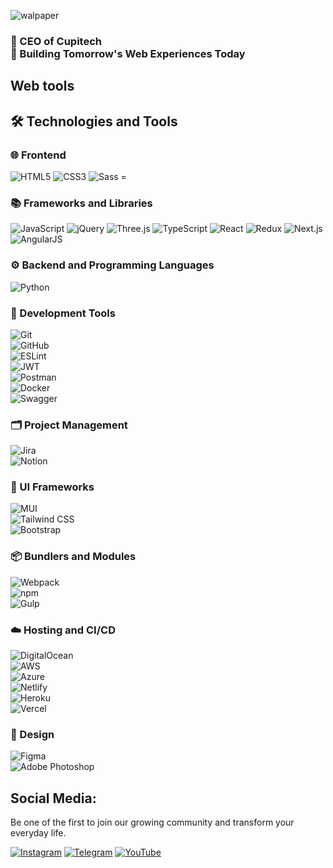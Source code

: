 ![walpaper](https://github.com/user-attachments/assets/e36acb3d-8788-47ec-8b18-a3081f33980b)
### 🎯 CEO of Cupitech <br>🚀 Building Tomorrow's Web Experiences Today

## Web tools
## 🛠️ Technologies and Tools  

### 🌐 Frontend  
![HTML5](https://img.shields.io/badge/HTML5-%23E34F26.svg?style=for-the-badge&logo=html5&logoColor=white) ![CSS3](https://img.shields.io/badge/CSS3-%231572B6.svg?style=for-the-badge&logo=css3&logoColor=white) ![Sass](https://img.shields.io/badge/Sass-%23CC6699.svg?style=for-the-badge&logo=sass&logoColor=white) =

### 📚 Frameworks and Libraries  
![JavaScript](https://img.shields.io/badge/JavaScript-%23F7DF1E.svg?style=for-the-badge&logo=javascript&logoColor=black)  ![jQuery](https://img.shields.io/badge/jQuery-%230769AD.svg?style=for-the-badge&logo=jquery&logoColor=white)  ![Three.js](https://img.shields.io/badge/Three.js-%23331F37.svg?style=for-the-badge&logo=three.js&logoColor=white)  ![TypeScript](https://img.shields.io/badge/TypeScript-%23007ACC.svg?style=for-the-badge&logo=typescript&logoColor=white)  ![React](https://img.shields.io/badge/React-%2361DAFB.svg?style=for-the-badge&logo=react&logoColor=black)  ![Redux](https://img.shields.io/badge/Redux-%23764ABC.svg?style=for-the-badge&logo=redux&logoColor=white)  ![Next.js](https://img.shields.io/badge/Next.js-%23000000.svg?style=for-the-badge&logo=next.js&logoColor=white)  ![AngularJS](https://img.shields.io/badge/AngularJS-%23E23237.svg?style=for-the-badge&logo=angularjs&logoColor=white)  

### ⚙️ Backend and Programming Languages  
![Python](https://img.shields.io/badge/Python-%233776AB.svg?style=for-the-badge&logo=python&logoColor=white)  

### 🔧 Development Tools  
![Git](https://img.shields.io/badge/Git-%23F05032.svg?style=for-the-badge&logo=git&logoColor=white)  
![GitHub](https://img.shields.io/badge/GitHub-%23181717.svg?style=for-the-badge&logo=github&logoColor=white)  
![ESLint](https://img.shields.io/badge/ESLint-%234B32C3.svg?style=for-the-badge&logo=eslint&logoColor=white)  
![JWT](https://img.shields.io/badge/JWT-%23000000.svg?style=for-the-badge&logo=json-web-tokens&logoColor=white)  
![Postman](https://img.shields.io/badge/Postman-%23FF6C37.svg?style=for-the-badge&logo=postman&logoColor=white)  
![Docker](https://img.shields.io/badge/Docker-%232496ED.svg?style=for-the-badge&logo=docker&logoColor=white)  
![Swagger](https://img.shields.io/badge/Swagger-%2385EA2D.svg?style=for-the-badge&logo=swagger&logoColor=black)  

### 🗂️ Project Management  
![Jira](https://img.shields.io/badge/Jira-%230052CC.svg?style=for-the-badge&logo=jira&logoColor=white)  
![Notion](https://img.shields.io/badge/Notion-%23000000.svg?style=for-the-badge&logo=notion&logoColor=white)  

### 💅 UI Frameworks  
![MUI](https://img.shields.io/badge/MUI-%230081CB.svg?style=for-the-badge&logo=mui&logoColor=white)  
![Tailwind CSS](https://img.shields.io/badge/TailwindCSS-%2306B6D4.svg?style=for-the-badge&logo=tailwind-css&logoColor=white)  
![Bootstrap](https://img.shields.io/badge/Bootstrap-%23563D7C.svg?style=for-the-badge&logo=bootstrap&logoColor=white)  

### 📦 Bundlers and Modules  
![Webpack](https://img.shields.io/badge/Webpack-%238DD6F9.svg?style=for-the-badge&logo=webpack&logoColor=black)  
![npm](https://img.shields.io/badge/npm-%23CB3837.svg?style=for-the-badge&logo=npm&logoColor=white)  
![Gulp](https://img.shields.io/badge/Gulp-%23CF4647.svg?style=for-the-badge&logo=gulp&logoColor=white)  

### ☁️ Hosting and CI/CD  
![DigitalOcean](https://img.shields.io/badge/DigitalOcean-%230080FF.svg?style=for-the-badge&logo=digitalocean&logoColor=white)  
![AWS](https://img.shields.io/badge/AWS-%23FF9900.svg?style=for-the-badge&logo=amazon-aws&logoColor=white)  
![Azure](https://img.shields.io/badge/Azure-%230072C6.svg?style=for-the-badge&logo=microsoft-azure&logoColor=white)  
![Netlify](https://img.shields.io/badge/Netlify-%2300C7B7.svg?style=for-the-badge&logo=netlify&logoColor=white)  
![Heroku](https://img.shields.io/badge/Heroku-%23430098.svg?style=for-the-badge&logo=heroku&logoColor=white)  
![Vercel](https://img.shields.io/badge/Vercel-%23000000.svg?style=for-the-badge&logo=vercel&logoColor=white)  

### 🎨 Design  
![Figma](https://img.shields.io/badge/Figma-%23F24E1E.svg?style=for-the-badge&logo=figma&logoColor=white)  
![Adobe Photoshop](https://img.shields.io/badge/Adobe%20Photoshop-%2331A8FF.svg?style=for-the-badge&logo=adobe-photoshop&logoColor=white)  

## Social Media:
Be one of the first to join our growing community and transform your everyday life.

[![Instagram](https://img.shields.io/badge/-Instagram-pink?style=for-the-badge&logo=instagram)](https://www.instagram.com/Sensi57)
[![Telegram](https://img.shields.io/badge/-Telegram-green?style=for-the-badge&logo=telegram&logoColor=blue)](https://t.me/Sensi57)
[![YouTube](https://img.shields.io/badge/-YouTube-green?style=for-the-badge&logo=YouTube&logoColor=FF0000)](https://www.youtube.com/alexeyshpavdaMain)
